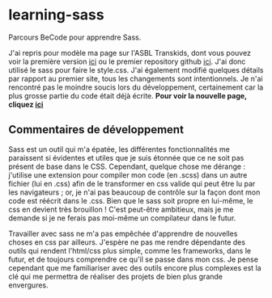 # learning-sass

Parcours BeCode pour apprendre Sass.

J'ai repris pour modèle ma page sur l'ASBL Transkids, dont vous pouvez voir la première version [ici](https://tanoshiibot.github.io/transkids.github.io/) ou le premier repository github [ici](https://github.com/tanoshiibot/transkids.github.io).
J'ai donc utilisé le sass pour faire le style.css. J'ai également modifié quelques détails par rapport au premier site, tous les changements sont intentionnels. Je n'ai rencontré pas le moindre soucis lors du développement, certainement car la plus grosse partie du code était déjà écrite.
**Pour voir la nouvelle page, cliquez [ici](https://tanoshiibot.github.io/learning-sass/)**

## Commentaires de développement

Sass est un outil qui m'a épatée, les différentes fonctionnalités me paraissent si évidentes et utiles que je suis étonnée que ce ne soit pas présent de base dans le CSS. Cependant, quelque chose me dérange : j'utilise une extension pour compiler mon code (en .scss) dans un autre fichier (lui en .css) afin de le transformer en css valide qui peut être lu par les navigateurs ; or, je n'ai pas beaucoup de contrôle sur la façon dont mon code est réécrit dans le .css. Bien que le sass soit propre en lui-même, le css en devient très brouillon ! C'est peut-être ambitieux, mais je me demande si je ne ferais pas moi-même un compilateur dans le futur.

Travailler avec sass ne m'a pas empêchée d'apprendre de nouvelles choses en css par ailleurs. J'espère ne pas me rendre dépendante des outils qui rendent l'html/css plus simple, comme les frameworks, dans le futur, et de toujours comprendre ce qu'il se passe dans mon css. Je pense cependant que me familiariser avec des outils encore plus complexes est la clé qui me permettra de réaliser des projets de bien plus grande envergures.
